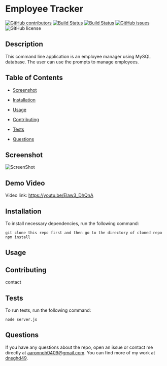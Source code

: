 # Employee Tracker
  [![GitHub contributors](https://img.shields.io/github/contributors/dnsghd49/iwannalogsomething.svg)](https://GitHub.com/dnsghd49/iwannalogsomething/graphs/contributors/)
  [![Build Status](https://img.shields.io/github/forks/dnsghd49/iwannalogsomething.svg)](https://github.com/dnsghd49/iwannalogsomething/network/)
  [![Build Status](https://img.shields.io/github/stars/dnsghd49/iwannalogsomething.svg)](https://github.com/dnsghd49/iwannalogsomething/)
  [![GitHub issues](https://img.shields.io/github/issues/dnsghd49/iwannalogsomething.svg)](https://GitHub.com/dnsghd49/iwannalogsomething/issues/)
  ![GitHub license](https://img.shields.io/badge/license-MIT-blue.svg)


## Description

This command line application is an employee manager using MySQL database. The user can use the prompts to manage employees.

## Table of Contents 

* [Screenshot](#screenshot)

* [Installation](#installation)

* [Usage](#usage)

* [Contributing](#contributing)

* [Tests](#tests)

* [Questions](#questions)

## Screenshot

![ScreenShot](https://raw.github.com/dnsghd49/iwannalogsomething/main/assets/img/Capture.PNG)

## Demo Video

Video link: https://youtu.be/EIaw3_DhQnA

## Installation

To install necessary dependencies, run the following command:

```
git clone this repo first and then go to the directory of cloned repo 
npm install

```

## Usage




  
## Contributing

contact

## Tests

To run tests, run the following command:

```
node server.js
```

## Questions

If you have any questions about the repo, open an issue or contact me directly at aaronnoh0409@gmail.com. You can find more of my work at [dnsghd49](https://github.com/dnsghd49/).
